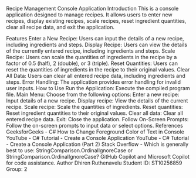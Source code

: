 Recipe Management Console Application
Introduction
This is a console application designed to manage recipes. It allows users to enter new recipes, display existing recipes, scale recipes, reset ingredient quantities, clear all recipe data, and exit the application.

Features
Enter a New Recipe: Users can input the details of a new recipe, including ingredients and steps.
Display Recipe: Users can view the details of the currently entered recipe, including ingredients and steps.
Scale Recipe: Users can scale the quantities of ingredients in the recipe by a factor of 0.5 (half), 2 (double), or 3 (triple).
Reset Quantities: Users can reset the quantities of ingredients in the recipe to their original values.
Clear All Data: Users can clear all entered recipe data, including ingredients and steps.
Error Handling: The application provides error handling for invalid user inputs.
How to Use
Run the Application: Execute the compiled program file.
Main Menu: Choose from the following options:
Enter a new recipe: Input details of a new recipe.
Display recipe: View the details of the current recipe.
Scale recipe: Scale the quantities of ingredients.
Reset quantities: Reset ingredient quantities to their original values.
Clear all data: Clear all entered recipe data.
Exit: Close the application.
Follow On-Screen Prompts: Follow the on-screen prompts to input data or select options.
References
GeeksforGeeks - C# How to Change Foreground Color of Text in Console
YouTube - C# Tutorial - Create a Console Application
YouTube - C# Tutorial - Create a Console Application (Part 2)
Stack Overflow - Which is generally best to use: StringComparison.OrdinalIgnoreCase or StringComparison.OrdinalIgnoreCase?
GitHub Copilot and Microsoft Copilot for code assistance.
Author
Dhiren Ruthenavelu
Student ID: ST10256859
Group: 2
